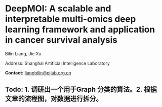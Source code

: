 # DeepMOI: A scalable and interpretable multi-omics deep learning framework and application in cancer survival analysis

Bilin Liang, Jie Xu

Address: Shanghai Artificial Intelligence Laboratory

**Contact:** liangbilin@pjlab.org.cn



## Todo: 1. 调研出一个用于Graph 分类的算法。2. 根据文章的流程图，对数据进行拆分。